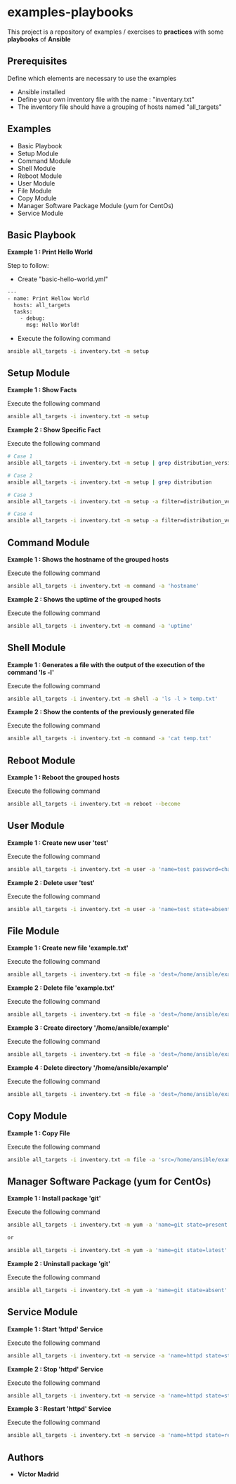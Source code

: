 # examples-playbooks

This project is a repository of examples / exercises to **practices** with some **playbooks** of **Ansible**





## Prerequisites

Define which elements are necessary to use the examples

* Ansible installed
* Define your own inventory file with the name : "inventary.txt"
* The inventory file should have a grouping of hosts named "all_targets"





## Examples

* Basic Playbook
* Setup Module
* Command Module
* Shell Module
* Reboot Module
* User Module
* File Module
* Copy Module
* Manager Software Package Module (yum for CentOs)
* Service Module




## Basic Playbook

**Example 1 : Print Hello World**

Step to follow:

* Create "basic-hello-world.yml"

```bash
---
- name: Print Hellow World
  hosts: all_targets
  tasks:
    - debug:
      msg: Hello World!
```

* Execute the following command

```bash
ansible all_targets -i inventory.txt -m setup
```




## Setup Module

**Example 1 : Show Facts**

Execute the following command

```bash
ansible all_targets -i inventory.txt -m setup
```

**Example 2 : Show Specific Fact**

Execute the following command

```bash
# Case 1
ansible all_targets -i inventory.txt -m setup | grep distribution_version

# Case 2
ansible all_targets -i inventory.txt -m setup | grep distribution

# Case 3
ansible all_targets -i inventory.txt -m setup -a filter=distribution_version

# Case 4
ansible all_targets -i inventory.txt -m setup -a filter=distribution_version
```






## Command Module

**Example 1 : Shows the hostname of the grouped hosts**

Execute the following command

```bash
ansible all_targets -i inventory.txt -m command -a 'hostname'
```

**Example 2 : Shows the uptime of the grouped hosts**

Execute the following command

```bash
ansible all_targets -i inventory.txt -m command -a 'uptime'
```





## Shell Module

**Example 1 : Generates a file with the output of the execution of the command 'ls -l'**

Execute the following command

```bash
ansible all_targets -i inventory.txt -m shell -a 'ls -l > temp.txt'
```

**Example 2 : Show the contents of the previously generated file**

Execute the following command

```bash
ansible all_targets -i inventory.txt -m command -a 'cat temp.txt'
```





## Reboot Module

**Example 1 : Reboot the grouped hosts**

Execute the following command

```bash
ansible all_targets -i inventory.txt -m reboot --become
```





## User Module

**Example 1 : Create new user 'test'**

Execute the following command

```bash
ansible all_targets -i inventory.txt -m user -a 'name=test password=changeit2020' --become
```

**Example 2 : Delete user 'test'**

Execute the following command

```bash
ansible all_targets -i inventory.txt -m user -a 'name=test state=absent' --become
```





## File Module

**Example 1 : Create new file 'example.txt'**

Execute the following command

```bash
ansible all_targets -i inventory.txt -m file -a 'dest=/home/ansible/example.txt state=touch mode=600 owner=ansible group=ansible'
```

**Example 2 : Delete file 'example.txt'**

Execute the following command

```bash
ansible all_targets -i inventory.txt -m file -a 'dest=/home/ansible/example.txt state=absent'
```

**Example 3 : Create directory '/home/ansible/example'**

Execute the following command

```bash
ansible all_targets -i inventory.txt -m file -a 'dest=/home/ansible/example state=directory mode=755'
```

**Example 4 : Delete directory '/home/ansible/example'**

Execute the following command

```bash
ansible all_targets -i inventory.txt -m file -a 'dest=/home/ansible/example  state=absent'
```




## Copy Module

**Example 1 : Copy File**

Execute the following command

```bash
ansible all_targets -i inventory.txt -m file -a 'src=/home/ansible/example.txt dest=/home/ansible/result.txt'
```





## Manager Software Package (yum for CentOs)

**Example 1 : Install package 'git'**

Execute the following command

```bash
ansible all_targets -i inventory.txt -m yum -a 'name=git state=present' --become

or 

ansible all_targets -i inventory.txt -m yum -a 'name=git state=latest' --become
```

**Example 2 : Uninstall package 'git'**

Execute the following command

```bash
ansible all_targets -i inventory.txt -m yum -a 'name=git state=absent' --become
```




## Service Module

**Example 1 : Start 'httpd' Service**

Execute the following command

```bash
ansible all_targets -i inventory.txt -m service -a 'name=httpd state=started' --become
```

**Example 2 : Stop 'httpd' Service**

Execute the following command

```bash
ansible all_targets -i inventory.txt -m service -a 'name=httpd state=stopped' --become
```

**Example 3 : Restart 'httpd' Service**

Execute the following command

```bash
ansible all_targets -i inventory.txt -m service -a 'name=httpd state=restarted' --become
```










## Authors

* **Víctor Madrid**